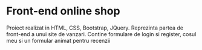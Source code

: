 # Front-end online shop
Proiect realizat in HTML, CSS, Bootstrap, JQuery. Reprezinta partea de front-end a unui site de vanzari. Contine formulare de login si register, cosul meu si un formular animat pentru recenzii
